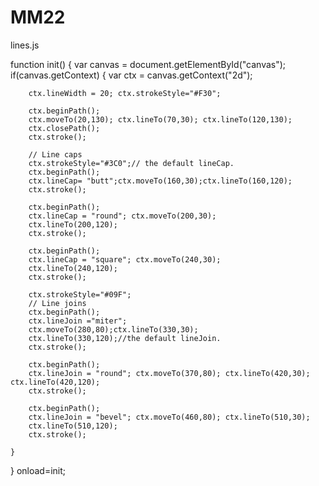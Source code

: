 # MM22
lines.js

function init()
{
    var canvas = document.getElementById("canvas");
    if(canvas.getContext)
    {
        var ctx = canvas.getContext("2d");

        ctx.lineWidth = 20; ctx.strokeStyle="#F30";

        ctx.beginPath();
        ctx.moveTo(20,130); ctx.lineTo(70,30); ctx.lineTo(120,130);
        ctx.closePath();
        ctx.stroke();

        // Line caps
        ctx.strokeStyle="#3C0";// the default lineCap.
        ctx.beginPath();
        ctx.lineCap= "butt";ctx.moveTo(160,30);ctx.lineTo(160,120);
        ctx.stroke();

        ctx.beginPath();
        ctx.lineCap = "round"; ctx.moveTo(200,30); 
        ctx.lineTo(200,120);
        ctx.stroke();

        ctx.beginPath();
        ctx.lineCap = "square"; ctx.moveTo(240,30);
        ctx.lineTo(240,120);
        ctx.stroke();

        ctx.strokeStyle="#09F";
        // Line joins
        ctx.beginPath();
        ctx.lineJoin ="miter";
        ctx.moveTo(280,80);ctx.lineTo(330,30);
        ctx.lineTo(330,120);//the default lineJoin.
        ctx.stroke();

        ctx.beginPath();
        ctx.lineJoin = "round"; ctx.moveTo(370,80); ctx.lineTo(420,30); ctx.lineTo(420,120);
        ctx.stroke();

        ctx.beginPath();
        ctx.lineJoin = "bevel"; ctx.moveTo(460,80); ctx.lineTo(510,30);
        ctx.lineTo(510,120);
        ctx.stroke();

    }
}
onload=init;

